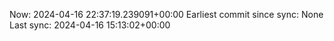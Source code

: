 Now: 2024-04-16 22:37:19.239091+00:00 Earliest commit since sync: None Last sync: 2024-04-16 15:13:02+00:00
